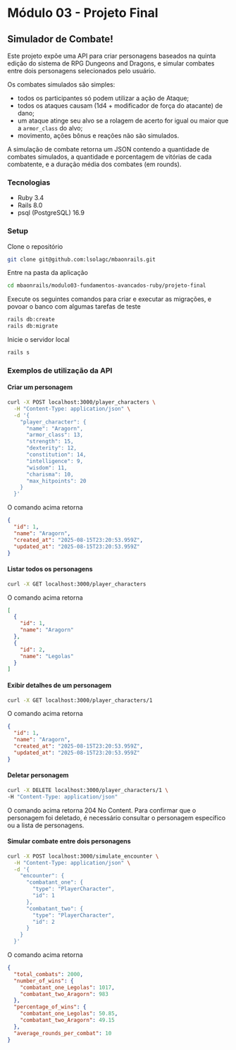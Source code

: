 # Módulo 03 - Projeto Final

## Simulador de Combate!
Este projeto expõe uma API para criar personagens baseados na quinta edição do sistema de RPG Dungeons and Dragons, e simular combates entre dois personagens selecionados pelo usuário.

Os combates simulados são simples:
- todos os participantes só podem utilizar a ação de Ataque;
- todos os ataques causam (1d4 + modificador de força do atacante) de dano;
- um ataque atinge seu alvo se a rolagem de acerto for igual ou maior que a `armor_class` do alvo;
- movimento, ações bônus e reações não são simulados.

A simulação de combate retorna um JSON contendo a quantidade de combates simulados, a quantidade e porcentagem de vitórias de cada combatente, e a duração média dos combates (em rounds).

### Tecnologias

- Ruby 3.4
- Rails 8.0
- psql (PostgreSQL) 16.9

### Setup

Clone o repositório
```bash
git clone git@github.com:lsolagc/mbaonrails.git
```

Entre na pasta da aplicação
```bash
cd mbaonrails/modulo03-fundamentos-avancados-ruby/projeto-final
```

Execute os seguintes comandos para criar e executar as migrações, e povoar o banco com algumas tarefas de teste
```bash
rails db:create
rails db:migrate
```

Inicie o servidor local
```bash
rails s
```

### Exemplos de utilização da API

#### Criar um personagem
```bash
curl -X POST localhost:3000/player_characters \
  -H "Content-Type: application/json" \
  -d '{
    "player_character": {
      "name": "Aragorn",
      "armor_class": 13,
      "strength": 15,
      "dexterity": 12,
      "constitution": 14,
      "intelligence": 9,
      "wisdom": 11,
      "charisma": 10,
      "max_hitpoints": 20
    }
  }'
```

O comando acima retorna
```json
{
  "id": 1,
  "name": "Aragorn",
  "created_at": "2025-08-15T23:20:53.959Z",
  "updated_at": "2025-08-15T23:20:53.959Z"
}
```

#### Listar todos os personagens
```bash
curl -X GET localhost:3000/player_characters
```

O comando acima retorna
```json
[
  {
    "id": 1,
    "name": "Aragorn"
  },
  {
    "id": 2,
    "name": "Legolas"
  }
]
```

#### Exibir detalhes de um personagem
```bash
curl -X GET localhost:3000/player_characters/1
```

O comando acima retorna
```json
{
  "id": 1,
  "name": "Aragorn",
  "created_at": "2025-08-15T23:20:53.959Z",
  "updated_at": "2025-08-15T23:20:53.959Z"
}
```

#### Deletar personagem
```bash
curl -X DELETE localhost:3000/player_characters/1 \
-H "Content-Type: application/json"
```

O comando acima retorna 204 No Content. Para confirmar que o personagem foi deletado, é necessário consultar o personagem específico ou a lista de personagens.

#### Simular combate entre dois personagens
```bash
curl -X POST localhost:3000/simulate_encounter \
  -H "Content-Type: application/json" \
  -d '{
    "encounter": {
      "combatant_one": {
        "type": "PlayerCharacter",
        "id": 1
      },
      "combatant_two": {
        "type": "PlayerCharacter",
        "id": 2
      }
    }
  }'
```

O comando acima retorna
```json
{
  "total_combats": 2000,
  "number_of_wins": {
    "combatant_one_Legolas": 1017,
    "combatant_two_Aragorn": 983
  },
  "percentage_of_wins": {
    "combatant_one_Legolas": 50.85,
    "combatant_two_Aragorn": 49.15
  },
  "average_rounds_per_combat": 10
}
```
